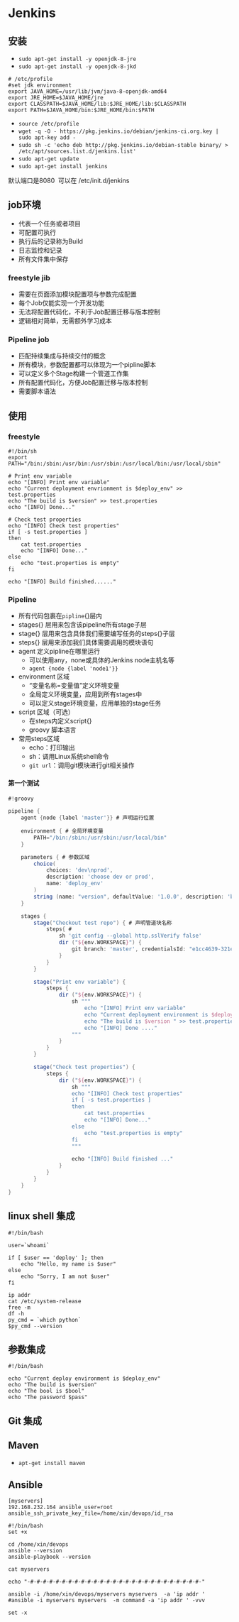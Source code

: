 # Jenkins

## 安装

* `sudo apt-get install -y openjdk-8-jre`
* `sudo apt-get install -y openjdk-8-jkd`

````
# /etc/profile
#set jdk environment 
export JAVA_HOME=/usr/lib/jvm/java-8-openjdk-amd64
export JRE_HOME=$JAVA_HOME/jre 
export CLASSPATH=$JAVA_HOME/lib:$JRE_HOME/lib:$CLASSPATH 
export PATH=$JAVA_HOME/bin:$JRE_HOME/bin:$PATH 
````

* `source /etc/profile `
* `wget -q -O - https://pkg.jenkins.io/debian/jenkins-ci.org.key | sudo apt-key add - `
* `sudo sh -c 'echo deb http://pkg.jenkins.io/debian-stable binary/ > /etc/apt/sources.list.d/jenkins.list' `
* `sudo apt-get update`
* `sudo apt-get install jenkins`

默认端口是8080  可以在 /etc/init.d/jenkins 

## job环境

* 代表一个任务或者项目
* 可配置可执行
* 执行后的记录称为Build
* 日志监控和记录
* 所有文件集中保存

### freestyle jib

* 需要在页面添加模块配置项与参数完成配置
* 每个Job仅能实现一个开发功能
* 无法将配置代码化，不利于Job配置迁移与版本控制
* 逻辑相对简单，无需额外学习成本

### Pipeline job

* 匹配持续集成与持续交付的概念
* 所有模块，参数配置都可以体现为一个pipline脚本
* 可以定义多个Stage构建一个管道工作集
* 所有配置代码化，方便Job配置迁移与版本控制
* 需要脚本语法


## 使用

### freestyle

`````shell
#!/bin/sh
export PATH="/bin:/sbin:/usr/bin:/usr/sbin:/usr/local/bin:/usr/local/sbin"

# Print env variable
echo "[INFO] Print env variable"
echo "Current deployment envrionment is $deploy_env" >> test.properties 
echo "The build is $version" >> test.properties
echo "[INFO] Done..."

# Check test properties
echo "[INFO] Check test properties"
if [ -s test.properties ]
then 
    cat test.properties
    echo "[INFO] Done..."
else
    echo "test.properties is empty"
fi

echo "[INFO] Build finished......"
`````

### Pipeline 

* 所有代码包裹在`pipline`{}层内
* stages{} 层用来包含该pipeline所有stage子层
* stage{} 层用来包含具体我们需要编写任务的steps{}子层
* steps{} 层用来添加我们具体需要调用的模块语句
* agent 定义pipline在哪里运行
  * 可以使用any，none或具体的Jenkins node主机名等
  * `agent {node {label 'node1'}}`
* environment 区域
  * “变量名称=变量值”定义环境变量
  * 全局定义环境变量，应用到所有stages中
  * 可以定义stage环境变量，应用单独的stage任务
* script 区域（可选）
  * 在steps内定义script{}
  * groovy 脚本语言
* 常用steps区域
  * echo：打印输出
  * sh：调用Linux系统shell命令
  * `git url`：调用git模块进行git相关操作

#### 第一个测试

````groovy
#!groovy

pipeline {
    agent {node {label 'master'}} # 声明运行位置
    
    environment { # 全局环境变量
        PATH="/bin:/sbin:/usr/sbin:/usr/local/bin"
    }

    parameters { # 参数区域
        choice( 
            choices: 'dev\nprod',
            description: 'choose dev or prod', 
            name: 'deploy_env'
        )
        string (name: "version", defaultValue: '1.0.0', description: 'build version')
    }

    stages {
        stage("Checkout test repo") { # 声明管道块名称
            steps{ # 
                sh 'git config --global http.sslVerify false'
                dir ("${env.WORKSPACE}") {
                    git branch: 'master', credentialsId: "e1cc4639-321e-4456-a3bc-bc825ed80cee", url: "git@gitlab.example.com:root/test.git"
                }
            }
        }

        stage("Print env variable") {
            steps {
                dir ("${env.WORKSPACE}") {
                    sh """
                        echo "[INFO] Print env variable"
                        echo "Current deployment environment is $deploy_env" >> test.properties
                        echo "The build is $version " >> test.properties
                        echo "[INFO] Done ...."
                    """
                }
            }
        }

        stage("Check test properties") {
            steps {
                dir ("${env.WORKSPACE}") {
                    sh """
                    echo "[INFO] Check test properties"
                    if [ -s test.properties ]
                    then 
                        cat test.properties
                        echo "[INFO] Done..."
                    else 
                        echo "test.properties is empty"
                    fi
                    """

                    echo "[INFO] Build finished ..."
                }
            }
        }
    }
}
````

## linux shell 集成

````shell
#!/bin/bash

user=`whoami`

if [ $user == 'deploy' ]; then
    echo "Hello, my name is $user"
else
    echo "Sorry, I am not $user"
fi

ip addr 
cat /etc/system-release
free -m
df -h 
py_cmd = `which python`
$py_cmd --version
````

## 参数集成

```shell
#!/bin/bash

echo "Current deploy environment is $deploy_env"
echo "The build is $version"
echo "The bool is $bool"
echo "The password $pass"
```

## Git 集成

## Maven

* `apt-get install maven`

## Ansible

````shell
[myservers]
192.168.232.164 ansible_user=root ansible_ssh_private_key_file=/home/xin/devops/id_rsa
````

`````
#!/bin/bash
set +x

cd /home/xin/devops
ansible --version
ansible-playbook --version

cat myservers

echo "-#-#-#-#-#-#-#-#-#-#-#-#-#-#-#-#-#-#-#-#-#-#-#-#-#-#-#-"

ansible -i /home/xin/devops/myservers myservers  -a 'ip addr '
#ansible -i myservers myservers  -m command -a 'ip addr ' -vvv

set -x
`````